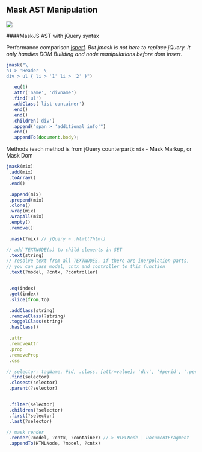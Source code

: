 Mask AST Manipulation
----

<div>
	<a href='http://travis-ci.org/tenbits/mask-j'>
		<img src='https://secure.travis-ci.org/tenbits/mask-j.png'/>
	</a>
</div>

####MaskJS AST with jQuery syntax

Performance comparison [jsperf](http://jsperf.com/dom-builder-mask-vs-jquery/3).
_But jmask is not here to replace jQuery. It only handles DOM Building and node manipulations before dom insert._
````javascript
jmask("\
h1 > 'Header' \
div > ul { li > '1' li > '2' }")

  .eq(1)
  .attr('name', 'divname')
  .find('ul')
  .addClass('list-container')
  .end()
  .end()
  .children('div')
  .append("span > 'additional info'")
  .end()
  .appendTo(document.body);
````

Methods (each method is from jQuery counterpart):
<code>mix</code> - Mask Markup, or Mask Dom
````javascript
jmask(mix)
 .add(mix)
 .toArray()
 .end()

 .append(mix)
 .prepend(mix)
 .clone()
 .wrap(mix)
 .wrapAll(mix)
 .empty()
 .remove()

 .mask(?mix) // jQuery ~ .html(?html)

// add TEXTNODE(s) to child elements in SET
 .text(string)
// resolve text from all TEXTNODES, if there are inerpolation parts,
// you can pass model, cntx and controller to this function
 .text(?model, ?cntx, ?controller)


 .eq(index)
 .get(index)
 .slice(from,to)

 .addClass(string)
 .removeClass(?string)
 .toggelClass(string)
 .hasClass()

 .attr
 .removeAttr
 .prop
 .removeProp
 .css

// selector: tagName, #id, .class, [attr=value]: 'div', '#perid', '.perclass', 'div[name=any]'
 .find(selector)
 .closest(selector)
 .parent(?selector)


 .filter(selector)
 .children(?selector)
 .first(?selector)
 .last(?selector)

// mask render
 .render(?model, ?cntx, ?container) //-> HTMLNode | DocumentFragment
 .appendTo(HTMLNode, ?model, ?cntx)

````
